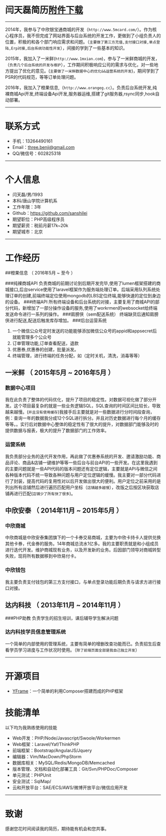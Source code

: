 # 闫天磊简历[附件下载](https://raw.githubusercontent.com/threebenji/threebenji.github.io/master/%E9%97%AB%E5%A4%A9%E7%A3%8A%E7%AE%80%E5%8E%86.pdf)
---

2014年，我参与了中欣银宝通商城的开发（```http://www.5mcard.com/```）。作为核心程序员，我不但完成了网站界面与后台系统的开发工作，更做到了小组负责人的位置，积极的和各个部门响应需求和问题。（```主要做了第三方充值,支付接口对接,单点登陆,Erp对接,后台系统功能性开发```），间接的学到了一些基本的知识。

2015年，我加入了一米鲜(```http://www.1mxian.com```)，参与了一米鲜商城的开发，（``` 负责几个后台系统的开发与维护 ```），工作期间积极响应公司的需求与优化，对一些地方提出了优化的意见。(```主要做了一米鲜数据中心的优化&&运营系统的开发```)，期间学到了PSR的代码规范，等等订单处理问题。

2016年，我加入了橙果信息,（```http://www.orangeg.cc```）。负责后台系统开发,纯裸商城Api开发,终端设备Api开发,服务器运维,搭建了git服务器,rsync同步,hook自动部署。

---

# 联系方式

- 手机：13264490161
- Email：three.benji@gmail.com
- QQ/微信号：602825318

---

# 个人信息

 - 闫天磊/男/1993 
 - 本科/唐山学院计算机系 
 - 工作年限：3年
 - Github：https://github.com/sanshilei 
 - 期望职位：PHP高级程序员
 - 期望薪资：税前月薪17k~20k
 - 期望城市：北京

---

# 工作经历

##橙果信息	（ 2016年5月 ~ 至今 ）

###纯裸商城API
负责商城的前期讨论到后期开发完毕,使用了lumen框架搭建的商城接口,后台service使用了laravel框架作为服务端处理订单。后端采用队列系统处理订单的创建,前端终端定位使用mongodb的LBS定位终端,能够快速的定位到身边的设备。
###终端API
所有终端设备和后台系统的对接，主要复用了商城API的部分代码，新增加了一部分操作设备的服务,使用了workrmen的websocket给终端发送命令进行一系列的操作。
###肩膀侠（sem配送系统）
终端缺货后通知肩膀侠进行配送,配送后触发库存增加。
###后台运营系统
1. 一个微信公众号定时发送的功能能够添加微信公众号的appid和appsecret后就能管理多个公众号
2. 订单管理功能,订单查看配送，退款
3. 优惠券,优惠券的创建，批量派发。
4. 终端管理，进行终端的任务分配，如（定时关机，清洗，消毒等等）

## 一米鲜 （ 2015年5月 ~ 2016年5月 ）

### 数据中心项目 
我在此负责了整体的代码优化，提升了项目的稳定性。对数据可视化做了部分开发。这个项目最复杂的就是一些业务逻辑SQL，SQL查询的时间区间比较长，导致越来越慢。(```并且没有使用缓存```)我接手后主要就是对一些数据进行分时间段查询，例：查询一年的数据我分成12个SQL进行拆分。并且对历史数据进行每个月的缓存等等。。实行后对数据中心整体的稳定性有了很大的提升，对数据部门能够及时的提供数据与报表，极大的提升了数据部门的工作效率。


### 运营系统
我负责部分业务的迭代开发作用，再此做了优惠券系统的开发、邀请激励功能、商品评论、商品&店铺一键维护等等一些后台与前台API的一些开发。在这里我遇到的主要问题就是一些API代码的版本问题还有定位逻辑，主要就是API与微信之间各种版本代码不统一导致各种问题与用户定位逻辑的缓慢。我主要对一部分代码进行了封装，提高代码的复用性对以后开发做出很大的便利。用户定位之前采用的是列出所有店铺然后进行遍历匹配用户坐标（```店铺越多越慢```），改版之后按区块获取店铺再进行匹配(```店铺少了所有快了很多```)。

 
## 中欣安泰 （ 2014年11月 ~ 2015年5月 ）

### 中欣商城 
中欣商城是中欣安泰集团旗下的一个卡券交易商城，主要为中欣卡持卡人提供兑换其他卡券，代金券的服务。14年商城总流水1亿多。我的主要职责就是和小组成员进行迭代开发。维护商城现有业务，以及开发新的业务。后因部门领导对商城转型失败，现将所有数据移到中欣易付卡。

### 中欣钱包 
我主要负责支付钱包的第三方支付接口，与单点登录功能后期负责与请求方进行接口对接。

## 达内科技 （ 2013年11月 ~ 2014年11月 ）

###PHP助教
负责学生的招生培训，课后辅导学生解决问题
### 达内科技学员信息管理系统 
一个简单的内部使用的管理系统，主要有简单的增删改查功能而已。负责招生后查看学员学习进度与工作状况时使用。（```除了前端页面全部是我自己独立开发```）



---

# 开源项目

 - [YFrame](https://github.com/sanshilei/YFrame)：一个简单的利用Composer搭建而成的PHP框架
 
# 技能清单

以下均为我熟练使用的技能

- Web开发：PHP/Node/Javascript/Swoole/Workermen
- Web框架：Laravel/Yaf/ThinkPHP
- 前端框架：Bootstrap/AngularJS/Jquery
- 编辑器：Vim/MacDown/PhpStorm
- 数据库相关：MySQL/Redis/MongoDB/Memcached
- 版本管理、文档和自动化部署工具：Git/Svn/PHPDoc/Composer
- 单元测试：PHPUnit
- 安全测试：SqlMap/
- 云和开放平台：SAE/ECS/AWS/微博开放平台/微信应用开发

---

# 致谢
感谢您花时间阅读我的简历，期待能有机会和您共事。